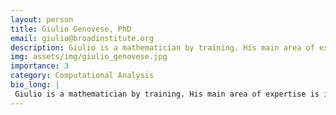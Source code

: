```yaml
---
layout: person
title: Giulio Genovese, PhD
email: giulio@broadinstitute.org
description: Giulio is a mathematician by training. His main area of expertise is in models to detect mosaic chromosomal alterations. Giulio has experience in computer languages and statistical languages such as ...
img: assets/img/giulio_genovese.jpg
importance: 3
category: Computational Analysis
bio_long: |
 Giulio is a mathematician by training. His main area of expertise is in models to detect mosaic chromosomal alterations. Giulio has experience in computer languages and statistical languages such as C, R, and python. Giulio is experienced in the analysis of genome-wide genotype array data and next-generation DNA sequencing data. His main scientific goal is to develop statistical models to allow himself and other researchers to analyze large datasets generated in medical genetics, from complex diseases to cancer.
---
```

